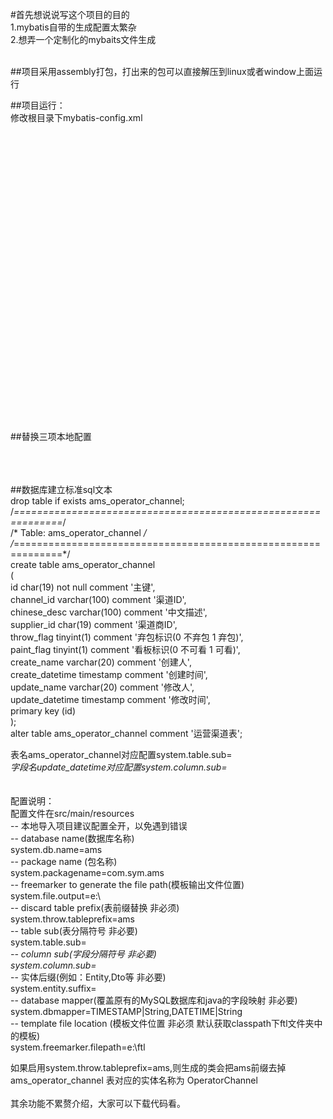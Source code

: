 #首先想说说写这个项目的目的<br/>
1.mybatis自带的生成配置太繁杂<br/>
2.想弄一个定制化的mybaits文件生成<br/>
<br/>

##项目采用assembly打包，打出来的包可以直接解压到linux或者window上面运行<br/>

##项目运行：<br/>
修改根目录下mybatis-config.xml<br/>
<configuration><br/>
    <settings><br/>  
        <!-- changes from the defaults for testing --><br/>
        <setting name="cacheEnabled" value="false" /><br/>
        <setting name="useGeneratedKeys" value="true" /><br/> 
        <setting name="defaultExecutorType" value="REUSE" /><br/> 
    </settings><br/>
    <typeAliases><br/>
       <typeAlias alias="ColumnEntity" type="org.app.mybatis.db.ColumnEntity"/><br/>
       <typeAlias alias="TableEntity" type="org.app.mybatis.db.TableEntity"/><br/>
    </typeAliases><br/>
    <environments default="development"><br/>
       <environment id="development"><br/>
           <transactionManager type="jdbc"/><br/> 
           <dataSource type="POOLED"><br/>
              <property name="driver" value="com.mysql.jdbc.Driver"/><br/>
              <property name="url" value="jdbc:mysql://127.0.0.1/ams"/><br/>
              <property name="username" value="root"/><br/>
              <property name="password" value="root"/><br/>
           </dataSource><br/>
       </environment><br/>
    </environments><br/>
    <mappers><br/>
        <mapper resource="mappers/mysqlmappers.xml" /><br/>
    </mappers><br/>
</configuration><br/>
<br/>

##替换三项本地配置<br/>
<property name="url" value="jdbc:mysql://127.0.0.1/ams"/><br/>
<property name="username" value="root"/><br/>
<property name="password" value="root"/><br/>

##数据库建立标准sql文本<br/>
drop table if exists ams_operator_channel;<br/>
/*==============================================================*/<br/>
/* Table: ams_operator_channel                                  */<br/>
/*==============================================================*/<br/>
create table ams_operator_channel<br/>
(<br/>
   id                   char(19) not null comment '主键',<br/>
   channel_id           varchar(100) comment '渠道ID',<br/>
   chinese_desc         varchar(100) comment '中文描述',<br/>
   supplier_id          char(19) comment '渠道商ID',<br/>
   throw_flag           tinyint(1) comment '弃包标识(0  不弃包  1 弃包)',<br/>
   paint_flag           tinyint(1) comment '看板标识(0 不可看 1 可看)',<br/>
   create_name          varchar(20) comment '创建人',<br/>
   create_datetime      timestamp comment '创建时间',<br/>
   update_name          varchar(20) comment '修改人',<br/>
   update_datetime      timestamp comment '修改时间',<br/>
   primary key (id)<br/>
);<br/>
alter table ams_operator_channel comment '运营渠道表';<br/>

表名ams_operator_channel对应配置system.table.sub=_<br/>
字段名update_datetime对应配置system.column.sub=_<br/>
<br/>
<br/>
配置说明：<br/>
配置文件在src/main/resources<br/>
-- 本地导入项目建议配置全开，以免遇到错误<br/>
-- database name(数据库名称)<br/>
system.db.name=ams<br/>
-- package name (包名称)<br/>
system.packagename=com.sym.ams<br/>
-- freemarker to generate the file path(模板输出文件位置)<br/>
system.file.output=e:\\<br/>
-- discard table prefix(表前缀替换 非必须)<br/>
system.throw.tableprefix=ams<br/>
-- table sub(表分隔符号 非必要)<br/>
system.table.sub=_<br/>
-- column sub(字段分隔符号 非必要)<br/>
system.column.sub=_<br/>
-- 实体后缀(例如：Entity,Dto等 非必要)<br/>
system.entity.suffix=<br/>
-- database mapper(覆盖原有的MySQL数据库和java的字段映射 非必要)<br/>
system.dbmapper=TIMESTAMP|String,DATETIME|String<br/>
-- template file location (模板文件位置  非必须 默认获取classpath下ftl文件夹中的模板)<br/>
system.freemarker.filepath=e:\\ftl<br/>

如果启用system.throw.tableprefix=ams,则生成的类会把ams前缀去掉<br/>
ams_operator_channel 表对应的实体名称为 OperatorChannel<br/>
<br/>
其余功能不累赘介绍，大家可以下载代码看。<br/>
